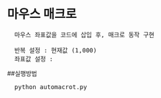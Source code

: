 # 마우스 매크로

<pre>
  마우스 좌표값을 코드에 삽입 후, 매크로 동작 구현

  반복 설정 : 현재값 (1,000)
  좌표값 설정 : 
</pre>

##실행방법
<pre>
  python automacrot.py
</pre>

